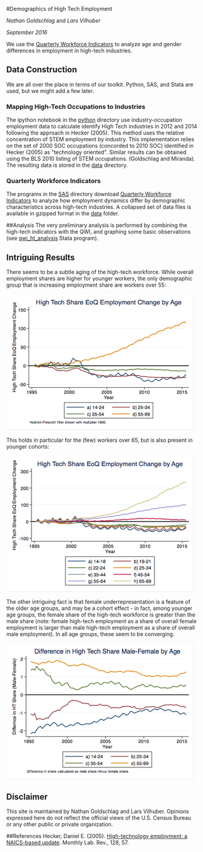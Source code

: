 #Demographics of High Tech Employment

*Nathan Goldschlag* and *Lars Vilhuber*

*September 2016*

We use the [Quarterly Workforce Indicators](http://lehd.ces.census.gov/data/#qwi) to analyze age and gender differences in employment in high-tech industries. 

## Data Construction

We are all over the place in terms of our toolkit. Python, SAS, and Stata are used, but we might add a few later.

### Mapping High-Tech Occupations to Industries

The ipython notebook in the [python](python/) directory use industry-occupation employment data to calculate identify High Tech industries in 2012 and 2014 following the approach in Hecker (2005). This method uses the relative concentration of STEM employment by industry. This implementation relies on the set of 2000 SOC occupations (concorded to 2010 SOC) identified in Hecker (2005) as "technology oriented". Similar results can be obtained using the BLS 2010 listing of STEM occupations. (Goldschlag and Miranda). The resulting data is stored in the [data](data/) directory.

### Quarterly Workforce Indicators
The programs in the [SAS](sas/) directory download  [Quarterly Workforce Indicators](http://lehd.ces.census.gov/data/#qwi) to analyze how employment dynamics differ by demographic characteristics across high-tech industries. A collapsed set of data files is available in gzipped format in the [data](data/) folder.

##Analysis
The very preliminary analysis is performed by combining the high-tech indicators with the QWI, and graphing some basic observations (see [qwi_ht_analysis](plots/qwi_ht_analysis.do) Stata program).

## Intriguing Results

There seems to be a subtle aging of the high-tech workforce. While overall employment shares are higher for younger workers, the only demographic group that is increasing employment share are workers over 55:

![aging high-tech workforce](plots/qwiht_age_eshare_chg.png)

This holds in particular for the (few) workers over 65, but is also present in younger cohorts:

![aging high-tech workforce](plots/qwiht_age_eshare_chg_allgroups.png)

The other intriguing fact is that female underrepresentation is a feature of the older age groups, and may be a cohort effect - in fact, among younger age groups, the female share of the high-tech workforce is greater than the male share (note: female high-tech employment as a share of overall female employment is larger than male high-tech employment as a share of overall male employment). In all age groups, these seem to be converging.

![converging sex ratios in the high-tech workforce](plots/qwiht_agesex_htshare_sexdiff_e.png)

## Disclaimer
This site is maintained by Nathan Goldschlag and Lars Vilhuber. Opinions expressed here do not reflect the official views of the U.S. Census Bureau or any other public or private organization.

##References
Hecker, Daniel E. (2005). [High-technology employment: a NAICS-based update](http://www.bls.gov/opub/mlr/2005/07/art6full.pdf). Monthly Lab. Rev., 128, 57.

